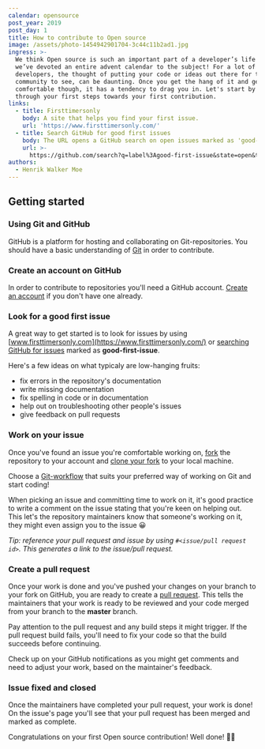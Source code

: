 ```yaml
---
calendar: opensource
post_year: 2019
post_day: 1
title: How to contribute to Open source
image: /assets/photo-1454942901704-3c44c11b2ad1.jpg
ingress: >-
  We think Open source is such an important part of a developer’s life that
  we’ve devoted an entire advent calendar to the subject! For a lot of
  developers, the thought of putting your code or ideas out there for the whole
  community to see, can be daunting. Once you get the hang of it and get more
  comfortable though, it has a tendency to drag you in. Let's start by going
  through your first steps towards your first contribution.
links:
  - title: Firsttimersonly
    body: A site that helps you find your first issue.
    url: 'https://www.firsttimersonly.com/'
  - title: Search GitHub for good first issues
    body: The URL opens a GitHub search on open issues marked as 'good-first-issue'.
    url: >-
      https://github.com/search?q=label%3Agood-first-issue&state=open&type=Issues
authors:
  - Henrik Walker Moe
---
```

## Getting started

### Using Git and GitHub

GitHub is a platform for hosting and collaborating on Git-repositories. You should have a basic understanding of [Git](https://git-scm.com/) in order to contribute.

### Create an account on GitHub

In order to contribute to repositories you'll need a GitHub account. [Create an account](https://github.com/join) if you don't have one already.

### Look for a good first issue

A great way to get started is to look for issues by using [www.firsttimersonly.com](https://www.firsttimersonly.com/) or [searching GitHub for issues](https://github.com/search?q=label%3Agood-first-issue&state=open&type=Issues) marked as **good-first-issue**.

Here's a few ideas on what typicaly are low-hanging fruits:

* fix errors in the repository's documentation
* write missing documentation
* fix spelling in code or in documentation
* help out on troubleshooting other people's issues
* give feedback on pull requests

### Work on your issue

Once you've found an issue you're comfortable working on, [fork](https://help.github.com/en/github/getting-started-with-github/fork-a-repo) the repository to your account and [clone your fork](https://git-scm.com/docs/git-clone) to your local machine. 

Choose a [Git-workflow](https://bocoup.com/blog/git-workflow-walkthrough-feature-branches) that suits your preferred way of working on Git and start coding!

When picking an issue and committing time to work on it, it's good practice to write a comment on the issue stating that you're keen on helping out. This let's the repository maintainers know that someone's working on it, they might even assign you to the issue 😀

_Tip: reference your pull request and issue by using `#<issue/pull request id>`. This generates a link to the issue/pull request._

### Create a pull request

Once your work is done and you've pushed your changes on your branch to your fork on GitHub, you are ready to create a [pull request](https://help.github.com/en/github/collaborating-with-issues-and-pull-requests/creating-a-pull-request). This tells the maintainers that your work is ready to be reviewed and your code merged from your branch to the **master** branch.

Pay attention to the pull request and any build steps it might trigger. If the pull request build fails, you'll need to fix your code so that the build succeeds before continuing. 

Check up on your GitHub notifications as you might get comments and need to adjust your work, based on the maintainer's feedback.

### Issue fixed and closed

Once the maintainers have completed your pull request, your work is done! On the issue's page you'll see that your pull request has been merged and marked as complete.

Congratulations on your first Open source contribution! Well done! 🎉👏
